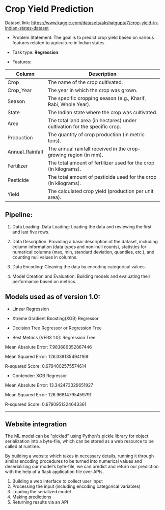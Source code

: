 # Crop Yield Prediction

Dataset link: https://www.kaggle.com/datasets/akshatgupta7/crop-yield-in-indian-states-dataset

* Problem Statement: The goal is to predict crop yield based on various features related to agriculture in Indian states.

* Task type: **Regression**

* Features: 

| **Column**         | **Description**                                                            |
|--------------------|----------------------------------------------------------------------------|
| Crop               | The name of the crop cultivated.                                           |
| Crop_Year          | The year in which the crop was grown.                                      |
| Season             | The specific cropping season (e.g., Kharif, Rabi, Whole Year).             |
| State              | The Indian state where the crop was cultivated.                            |
| Area               | The total land area (in hectares) under cultivation for the specific crop. |
| Production         | The quantity of crop production (in metric tons).                          |
| Annual_Rainfall    | The annual rainfall received in the crop-growing region (in mm).           |
| Fertilizer         | The total amount of fertilizer used for the crop (in kilograms).           |
| Pesticide          | The total amount of pesticide used for the crop (in kilograms).            |
| Yield              | The calculated crop yield (production per unit area).                      |

## Pipeline:

1. Data Loading: Data Loading: Loading the data and reviewing the first and last five rows.

2. Data Description: Providing a basic description of the dataset, including column information (data types and non-null counts), statistics for numerical columns (max, min, standard deviation, quantiles, etc.), and counting null values in columns.

3. Data Encoding: Cleaning the data by encoding categorical values.

4. Model Creation and Evaluation: Building models and evaluating their performance based on metrics.

## Models used as of version 1.0:

* Linear Regression

* Xtreme Gradient Boosting(XGB) Regressor

* Decision Tree Regressor or Regression Tree

* Best Metrics (VERS 1.0): Regression Tree

Mean Absolute Error: 7.983686352867446

Mean Squared Error: 126.0381354941169

R-squared Score: 0.9794002575574614

* Contender: XGB Regressor

Mean Absolute Error: 13.342473329651927

Mean Squared Error: 126.96814795459791

R-squared Score: 0.9790951324643361

---

## Website integration

The ML model can be "pickled" using Python's pickle library for object serialization into a byte-file, which can be stored as a web resource to be called at runtime.

By building a website which takes in necessary details, running it through similar encoding procedures to be turned into numerical values and deserializing our model's byte-file, we can predict and return our prediction with the help of a flask application file over APIs.

1. Building a web interface to collect user input
2. Processing the input (including encoding categorical variables)
3. Loading the serialized model
4. Making predictions
5. Returning results via an API